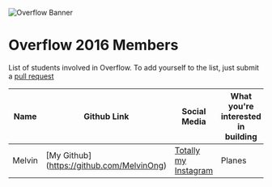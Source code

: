 ![Overflow Banner](http://i.imgur.com/Eg3sEg5.png)
# Overflow 2016 Members

List of students involved in Overflow.
To add yourself to the list, just submit a [pull request](https://github.com/np-overflow/2016/pulls)

| Name | Github Link | Social Media | What you're interested in building | Personal Page |
| ---- | ----------- | ------------ | ---------------------------------- | ------------- |
| Melvin | [My Github] (https://github.com/MelvinOng) | [Totally my Instagram](https://www.instagram.com/itsnotchester/)| Planes | [My Personal Page ](https://www.google.com.sg/)|

